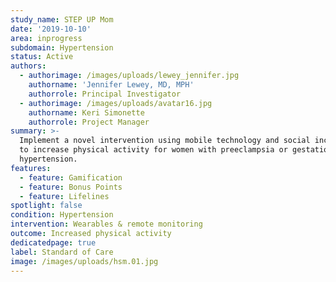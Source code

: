 ```yaml
---
study_name: STEP UP Mom
date: '2019-10-10'
area: inprogress
subdomain: Hypertension
status: Active
authors:
  - authorimage: /images/uploads/lewey_jennifer.jpg
    authorname: 'Jennifer Lewey, MD, MPH'
    authorrole: Principal Investigator
  - authorimage: /images/uploads/avatar16.jpg
    authorname: Keri Simonette
    authorrole: Project Manager
summary: >-
  Implement a novel intervention using mobile technology and social incentives
  to increase physical activity for women with preeclampsia or gestational
  hypertension.
features:
  - feature: Gamification
  - feature: Bonus Points
  - feature: Lifelines
spotlight: false
condition: Hypertension
intervention: Wearables & remote monitoring
outcome: Increased physical activity
dedicatedpage: true
label: Standard of Care 
image: /images/uploads/hsm.01.jpg
---
```


